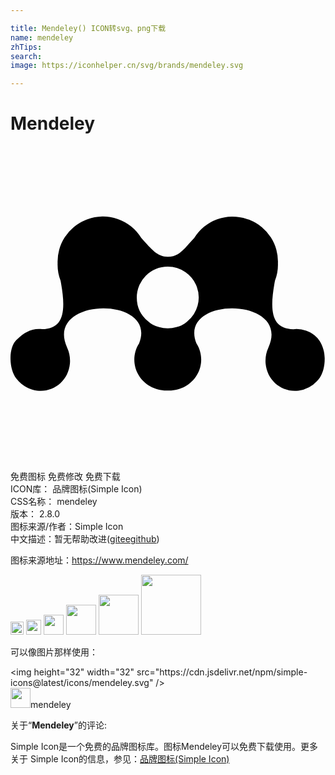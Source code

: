 ```yaml
---

title: Mendeley() ICON转svg、png下载
name: mendeley
zhTips: 
search: 
image: https://iconhelper.cn/svg/brands/mendeley.svg

---
```


# Mendeley  <small style="font-size: 60%;font-weight: 100"></small>

<div id="svg" class="svg-wrap">
<svg role="img" viewBox="0 0 24 24" xmlns="http://www.w3.org/2000/svg"><title>Mendeley icon</title><path d="M11.973 9.191h.019a2.349 2.349 0 011.5 4.155 1.803 1.803 0 01-.854.451 2.342 2.342 0 01-.647.092h-.019c-.224 0-.441-.033-.647-.092a1.808 1.808 0 01-.854-.451 2.34 2.34 0 01-.849-1.806 2.352 2.352 0 012.351-2.349m-9.948 9.45c1.262.158 2.382-.76 2.501-2.052a2.438 2.438 0 00-.213-1.233c-1.768-3.879 6.955-3.968 5.481-.307l-.01.016c-.697 1.115-.319 2.563.839 3.232.426.248.898.35 1.359.33.461.02.933-.082 1.359-.33 1.158-.67 1.536-2.117.839-3.232l-.01-.016c-1.474-3.661 7.25-3.572 5.48.307a2.44 2.44 0 00-.212 1.233c.12 1.292 1.239 2.21 2.502 2.052a2.339 2.339 0 001.421-.735s.587-.487.578-1.729c-.008-1.013-.578-1.574-.578-1.574a2.206 2.206 0 00-1.81-.644c-1.619-.036-1.859-1.304-1.402-3.694.168-.424.241-.878.226-1.332a3.408 3.408 0 00-2.125-3.287c-.039-.017-.078-.03-.118-.046a1.51 1.51 0 00-.134-.046 3.407 3.407 0 00-3.994 1.449c-.815.895-1.184 1.438-2.022 1.438-.797 0-1.208-.543-2.022-1.438a3.404 3.404 0 00-4.127-1.404c-.04.016-.079.029-.119.046A3.407 3.407 0 003.59 8.932c-.016.454.058.908.225 1.332.457 2.391.217 3.658-1.401 3.694-.793-.085-1.385.242-1.983.841-.6.598-.55 2.2 0 2.899.399.509.94.861 1.594.943"/></svg>
</div>
<detail full-name='mendeley'></detail>

<div class="detail-page">
<p>
<span><span class="badge-success badge">免费图标</span> <span class="badge-success badge">免费修改</span>  <span class="badge-success badge">免费下载</span> </span>
<br/>
<span>
ICON库：
<span class="badge-secondary badge">品牌图标(Simple Icon)</span> 
</span>
<br/>
<span>
CSS名称：
<span class="badge-secondary badge">mendeley</span> 
</span>

<br/>
<span>
版本：
<span class="badge-secondary badge">2.8.0</span> 
</span>
<br/>
<span>图标来源/作者：<span class="badge-light badge">Simple Icon</span></span> 
<br/>
<span class="zh-detail">中文描述：暂无<span class="help-link"><span>帮助改进</span>(<a href="https://gitee.com/liuwave/icon-helper/edit/master/json/brands/mendeley.json" target="_blank" rel="noopener noreferrer">gitee</a><a href="https://github.com/liuwave/icon-helper/edit/master/json/brands/mendeley.json" target="_blank" rel="noopener noreferrer">github</a></span>)</span><br/>
</p>
</div><div class="description description alert alert-light"><p>图标来源地址：<a href="https://www.mendeley.com/" target="_blank" rel="noopener noreferrer">https://www.mendeley.com/</a></p></div>
<div class="alert alert-dark">
<img height="21" width="21" src="https://cdn.jsdelivr.net/npm/simple-icons@latest/icons/mendeley.svg" />
<img height="24" width="24" src="https://cdn.jsdelivr.net/npm/simple-icons@latest/icons/mendeley.svg" />
<img height="32" width="32" src="https://cdn.jsdelivr.net/npm/simple-icons@latest/icons/mendeley.svg" />
<img height="48" width="48" src="https://cdn.jsdelivr.net/npm/simple-icons@latest/icons/mendeley.svg" />
<img height="64" width="64" src="https://cdn.jsdelivr.net/npm/simple-icons@latest/icons/mendeley.svg" />
<img height="96" width="96" src="https://cdn.jsdelivr.net/npm/simple-icons@latest/icons/mendeley.svg" />

</div>
<div>
  <p>可以像图片那样使用：    
  </p>
  <div class="alert alert-primary" style="font-size: 14px">
    &lt;img height="32" width="32" src="https://cdn.jsdelivr.net/npm/simple-icons@latest/icons/mendeley.svg" /&gt;
    <copy-btn content='<img height="32" width="32" src="https://cdn.jsdelivr.net/npm/simple-icons@latest/icons/mendeley.svg" />'></copy-btn>
  </div>
  <div class="alert alert-secondary">
    <img height="32" width="32" src="https://cdn.jsdelivr.net/npm/simple-icons@latest/icons/mendeley.svg" />mendeley
    <copy-btn content="mendeley" btn-title="复制图标名称"></copy-btn>
  </div>
</div>
<div class="icon-detail__container">
<p>关于“<b>Mendeley</b>”的评论:</p>
</div>
<Vssue title="关于“Mendeley”的评论" />
<div><p>Simple Icon是一个免费的品牌图标库。图标Mendeley可以免费下载使用。更多关于  Simple Icon的信息，参见：<a target="_blank" href="https://iconhelper.cn/brands.html">品牌图标(Simple Icon)</a>
</p></div>

